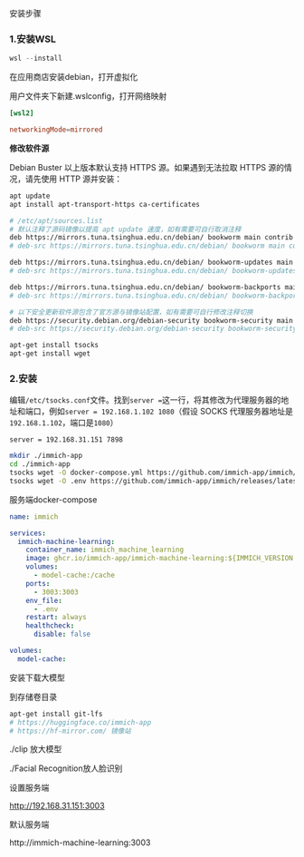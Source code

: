 安装步骤

### 1.安装WSL

```powershell
wsl --install
```

在应用商店安装debian，打开虚拟化

用户文件夹下新建.wslconfig，打开网络映射

```toml
[wsl2]

networkingMode=mirrored
```

**修改软件源**

Debian Buster 以上版本默认支持 HTTPS 源。如果遇到无法拉取 HTTPS 源的情况，请先使用 HTTP 源并安装：

```bash
apt update 
apt install apt-transport-https ca-certificates
```

```bash
# /etc/apt/sources.list
# 默认注释了源码镜像以提高 apt update 速度，如有需要可自行取消注释
deb https://mirrors.tuna.tsinghua.edu.cn/debian/ bookworm main contrib non-free non-free-firmware
# deb-src https://mirrors.tuna.tsinghua.edu.cn/debian/ bookworm main contrib non-free non-free-firmware

deb https://mirrors.tuna.tsinghua.edu.cn/debian/ bookworm-updates main contrib non-free non-free-firmware
# deb-src https://mirrors.tuna.tsinghua.edu.cn/debian/ bookworm-updates main contrib non-free non-free-firmware

deb https://mirrors.tuna.tsinghua.edu.cn/debian/ bookworm-backports main contrib non-free non-free-firmware
# deb-src https://mirrors.tuna.tsinghua.edu.cn/debian/ bookworm-backports main contrib non-free non-free-firmware

# 以下安全更新软件源包含了官方源与镜像站配置，如有需要可自行修改注释切换
deb https://security.debian.org/debian-security bookworm-security main contrib non-free non-free-firmware
# deb-src https://security.debian.org/debian-security bookworm-security main contrib non-free non-free-firmware
```

```bash
apt-get install tsocks
apt-get install wget
```

### 2.安装

编辑`/etc/tsocks.conf`文件。找到`server =`这一行，将其修改为代理服务器的地址和端口，例如`server = 192.168.1.102 1080`（假设 SOCKS 代理服务器地址是`192.168.1.102`，端口是`1080`）

```
server = 192.168.31.151 7898
```

```bash
mkdir ./immich-app
cd ./immich-app
tsocks wget -O docker-compose.yml https://github.com/immich-app/immich/releases/latest/download/docker-compose.yml
tsocks wget -O .env https://github.com/immich-app/immich/releases/latest/download/example.env
```

服务端docker-compose

```yaml
name: immich

services:
  immich-machine-learning:
    container_name: immich_machine_learning
    image: ghcr.io/immich-app/immich-machine-learning:${IMMICH_VERSION:-release}
    volumes:
      - model-cache:/cache
    ports:
      - 3003:3003
    env_file:
      - .env
    restart: always
    healthcheck:
      disable: false

volumes:
  model-cache:
```

安装下载大模型

到存储卷目录

```bash
apt-get install git-lfs
# https://huggingface.co/immich-app
# https://hf-mirror.com/ 镜像站
```

./clip 放大模型 

./Facial Recognition放人脸识别

设置服务端

http://192.168.31.151:3003

默认服务端

http://immich-machine-learning:3003







